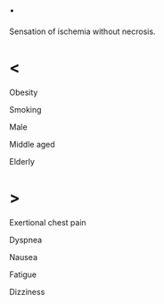 # .

Sensation of ischemia without necrosis.

# <

Obesity

Smoking

Male

Middle aged

Elderly

# >

Exertional chest pain

Dyspnea

Nausea

Fatigue

Dizziness
